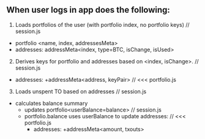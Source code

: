 ## When user logs in app does the following:

1. Loads portfolios of the user (with portfolio index, no portfolio keys)   // session.js
  - portfolio <name, index, addressesMeta>
  - addresses: addressMeta<index, type=BTC, isChange, isUsed>
2. Derives keys for portfolio and addresses based on <index, isChange>.     // session.js
  - addresses: +addressMeta<address, keyPair>                               // <<< portfolio.js
3. Loads unspent TO based on addresses                                      // session.js
  - calculates balance summary
    - updates portfolio<userBalance=balance>                                // session.js
    - portfolio.balance uses userBalance to update addresses:               // <<< portfolio.js
      - addresses: +addressMeta<amount, txouts>